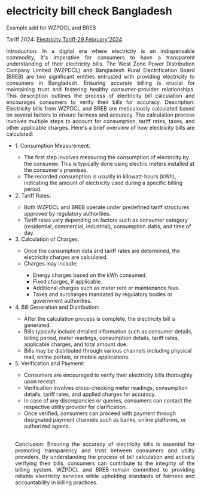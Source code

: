 # electricity bill check Bangladesh  
Example add for WZPDCL and BREB
<br>

Tariff 2024: <a href="Electricity Tariff-29 February'2024.pdf">Electricity Tariff-29 February'2024</a>

<p align="justify">Introduction: In a digital era where electricity is an indispensable commodity, it's imperative for consumers to have a transparent understanding of their electricity bills. The West Zone Power Distribution Company Limited (WZPDCL) and Bangladesh Rural Electrification Board (BREB) are two significant entities entrusted with providing electricity to consumers in Bangladesh. Ensuring accurate billing is crucial for maintaining trust and fostering healthy consumer-provider relationships. This description outlines the process of electricity bill calculation and encourages consumers to verify their bills for accuracy.
Description: Electricity bills from WZPDCL and BREB are meticulously calculated based on several factors to ensure fairness and accuracy. The calculation process involves multiple steps to account for consumption, tariff rates, taxes, and other applicable charges. Here's a brief overview of how electricity bills are calculated:</p>

<ul>
  <li>1.	Consumption Measurement:</li>
  <ul>
    <li>The first step involves measuring the consumption of electricity by the consumer. This is typically done using electric meters installed at the consumer's premises.</li>
    <li>The recorded consumption is usually in kilowatt-hours (kWh), indicating the amount of electricity used during a specific billing period.</li>
  </ul>
  <li>2.	Tariff Rates:</li>
  <ul>
    <li>Both WZPDCL and BREB operate under predefined tariff structures approved by regulatory authorities.</li>
    <li>Tariff rates vary depending on factors such as consumer category (residential, commercial, industrial), consumption slabs, and time of day.</li>
  </ul>
  <li>3.	Calculation of Charges:</li>
  <ul>
    <li>Once the consumption data and tariff rates are determined, the electricity charges are calculated.</li>
    <li>Charges may include:</li>
     <ul>
      <li>Energy charges based on the kWh consumed.</li>
      <li>Fixed charges, if applicable.</li>
      <li>Additional charges such as meter rent or maintenance fees.</li>
      <li>Taxes and surcharges mandated by regulatory bodies or government authorities.</li>
     </ul>
  </ul>
  <li>4.	Bill Generation and Distribution:</li>
  <ul>
    <li>After the calculation process is complete, the electricity bill is generated.</li>
    <li>Bills typically include detailed information such as consumer details, billing period, meter readings, consumption details, tariff rates, applicable charges, and total amount due.</li>
    <li>Bills may be distributed through various channels including physical mail, online portals, or mobile applications.</li>
  </ul>
  <li>5.	Verification and Payment:</li>
  <ul>
    <li>Consumers are encouraged to verify their electricity bills thoroughly upon receipt.</li>
    <li>Verification involves cross-checking meter readings, consumption details, tariff rates, and applied charges for accuracy.</li>
    <li>In case of any discrepancies or queries, consumers can contact the respective utility provider for clarification.</li>
    <li>Once verified, consumers can proceed with payment through designated payment channels such as banks, online platforms, or authorized agents.</li>
  </ul>
<br>
<p align="justify">Conclusion: Ensuring the accuracy of electricity bills is essential for promoting transparency and trust between consumers and utility providers. By understanding the process of bill calculation and actively verifying their bills, consumers can contribute to the integrity of the billing system. WZPDCL and BREB remain committed to providing reliable electricity services while upholding standards of fairness and accountability in billing practices.</p>


